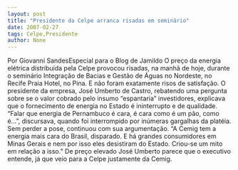 ```yaml
---
layout: post
title: "Presidente da Celpe arranca risadas em seminário"
date: 2007-02-27
tags: Celpe,Presidente
author: None
---
```

Por Giovanni SandesEspecial para&nbsp;o Blog de Jamildo
O preço da energia elétrica distribuída pela Celpe provocou risadas, na manhã de hoje, durante o seminário Integração de Bacias e Gestão de Águas no Nordeste, no Recife Praia Hotel, no Pina. E não foram exatamente risos de satisfação. 
O presidente da empresa, José Umberto de Castro, rebatendo uma pergunta sobre se o valor cobrado pelo insumo “espantaria” investidores, explicava que o fornecimento de energia no Estado é ininterrupto e de qualidade. “Falar que energia de Pernambuco é cara, é cara como é um pão, como é...”, discursava, quando foi interrompido por inúmeras gargalhas da platéia. 
Sem perder a pose, continuou com sua argumentação. “A Cemig tem a energia mais cara do Brasil, disparado. E há grandes consumidores em Minas Gerais e nem por isso eles desistiram do Estado. Criou-se um mito em relação a isso.” De preço elevado José Umberto parece que o executivo entende, já que veio para a Celpe justamente da Cemig. 